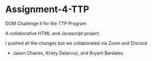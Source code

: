 # Assignment-4-TTP

DOM Challenge II for the TTP Program

A collaborative HTML and Javascript project. 

I pushed all the changes but we collaborated via Zoom and Discord

- Jason Charles, Kristy Delacruz, and Bryant Bardales.
